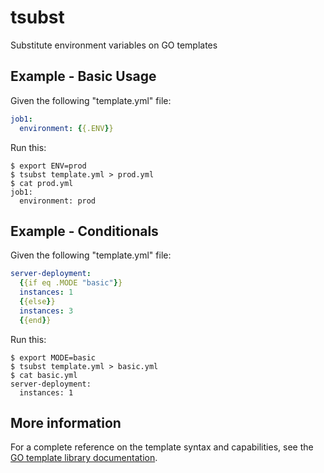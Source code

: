 # tsubst
Substitute environment variables on GO templates

## Example - Basic Usage

Given the following "template.yml" file:
```yaml
job1:
  environment: {{.ENV}}
```
Run this:
```console
$ export ENV=prod
$ tsubst template.yml > prod.yml
$ cat prod.yml
job1:
  environment: prod
```

## Example - Conditionals

Given the following "template.yml" file:
```yaml
server-deployment:
  {{if eq .MODE "basic"}}
  instances: 1
  {{else}}
  instances: 3
  {{end}}
```
Run this:
```console
$ export MODE=basic
$ tsubst template.yml > basic.yml
$ cat basic.yml
server-deployment:
  instances: 1
```

## More information
For a complete reference on the template syntax and capabilities,
see the [GO template library documentation](https://pkg.go.dev/text/template).
